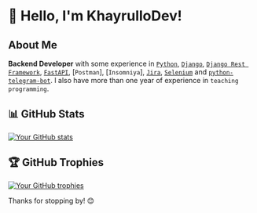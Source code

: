 # 👋 Hello, I'm KhayrulloDev!

## About Me
**Backend Developer** with some experience in [`Python`](http://python.org), [`Django`](https://djangoproject.com/), [`Django Rest Framework`](https://www.django-rest-framework.org/), [`FastAPI`](https://fastapi.tiangolo.com/), [`Postman`], [`Insomniya`], [`Jira`](https://www.atlassian.com/software/jira), [`Selenium`](https://selenium-python.readthedocs.io/) and [`python-telegram-bot`](https://python-telegram-bot.org/). I also have more than one year of experience in `teaching programming`.

## 📊 GitHub Stats
[![Your GitHub stats](https://github-readme-stats.vercel.app/api?username=KhayrulloDev&show_icons=true&theme=radical)](https://github.com/KhayrulloDev)

## 🏆 GitHub Trophies
[![Your GitHub trophies](https://github-profile-trophy.vercel.app/?username=KhayrulloDev&theme=dracula)](https://github.com/KhayrulloDev)

Thanks for stopping by! 😊

